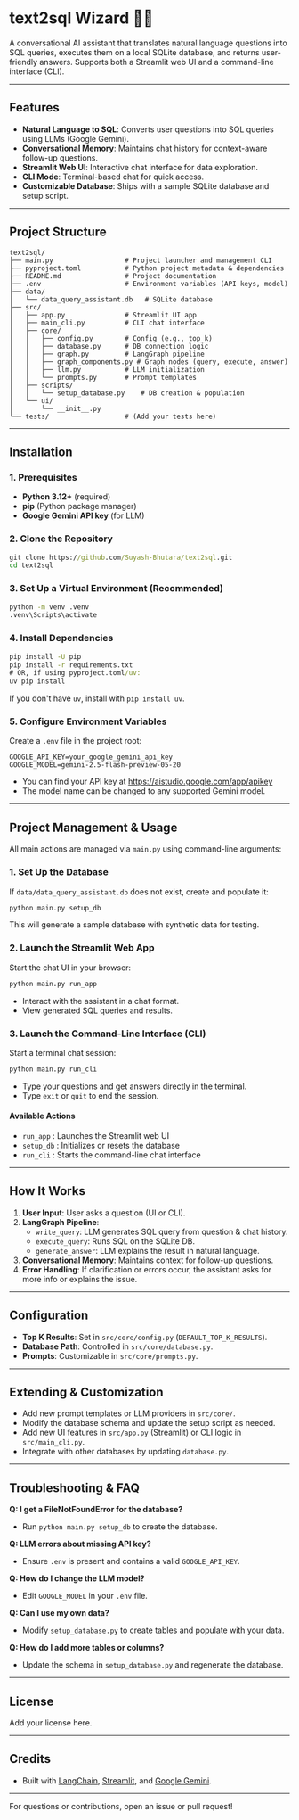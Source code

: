 # text2sql Wizard 🧙‍♂️

A conversational AI assistant that translates natural language questions into SQL queries, executes them on a local SQLite database, and returns user-friendly answers. Supports both a Streamlit web UI and a command-line interface (CLI).

---

## Features
- **Natural Language to SQL**: Converts user questions into SQL queries using LLMs (Google Gemini).
- **Conversational Memory**: Maintains chat history for context-aware follow-up questions.
- **Streamlit Web UI**: Interactive chat interface for data exploration.
- **CLI Mode**: Terminal-based chat for quick access.
- **Customizable Database**: Ships with a sample SQLite database and setup script.

---

## Project Structure
```
text2sql/
├── main.py                  # Project launcher and management CLI
├── pyproject.toml           # Python project metadata & dependencies
├── README.md                # Project documentation
├── .env                     # Environment variables (API keys, model)
├── data/
│   └── data_query_assistant.db   # SQLite database
├── src/
│   ├── app.py               # Streamlit UI app
│   ├── main_cli.py          # CLI chat interface
│   ├── core/
│   │   ├── config.py        # Config (e.g., top_k)
│   │   ├── database.py      # DB connection logic
│   │   ├── graph.py         # LangGraph pipeline
│   │   ├── graph_components.py # Graph nodes (query, execute, answer)
│   │   ├── llm.py           # LLM initialization
│   │   └── prompts.py       # Prompt templates
│   ├── scripts/
│   │   └── setup_database.py    # DB creation & population
│   └── ui/
│       └── __init__.py
└── tests/                   # (Add your tests here)
```

---

## Installation

### 1. Prerequisites
- **Python 3.12+** (required)
- **pip** (Python package manager)
- **Google Gemini API key** (for LLM)

### 2. Clone the Repository
```cmd
git clone https://github.com/Suyash-Bhutara/text2sql.git
cd text2sql
```

### 3. Set Up a Virtual Environment (Recommended)
```cmd
python -m venv .venv
.venv\Scripts\activate
```

### 4. Install Dependencies
```cmd
pip install -U pip
pip install -r requirements.txt
# OR, if using pyproject.toml/uv:
uv pip install
```

If you don't have `uv`, install with `pip install uv`.

### 5. Configure Environment Variables
Create a `.env` file in the project root:
```
GOOGLE_API_KEY=your_google_gemini_api_key
GOOGLE_MODEL=gemini-2.5-flash-preview-05-20
```

- You can find your API key at https://aistudio.google.com/app/apikey
- The model name can be changed to any supported Gemini model.

---

## Project Management & Usage

All main actions are managed via `main.py` using command-line arguments:

### 1. Set Up the Database
If `data/data_query_assistant.db` does not exist, create and populate it:
```cmd
python main.py setup_db
```
This will generate a sample database with synthetic data for testing.

### 2. Launch the Streamlit Web App
Start the chat UI in your browser:
```cmd
python main.py run_app
```
- Interact with the assistant in a chat format.
- View generated SQL queries and results.

### 3. Launch the Command-Line Interface (CLI)
Start a terminal chat session:
```cmd
python main.py run_cli
```
- Type your questions and get answers directly in the terminal.
- Type `exit` or `quit` to end the session.

#### Available Actions
- `run_app`   : Launches the Streamlit web UI
- `setup_db`  : Initializes or resets the database
- `run_cli`   : Starts the command-line chat interface

---

## How It Works

1. **User Input**: User asks a question (UI or CLI).
2. **LangGraph Pipeline**:
   - `write_query`: LLM generates SQL query from question & chat history.
   - `execute_query`: Runs SQL on the SQLite DB.
   - `generate_answer`: LLM explains the result in natural language.
3. **Conversational Memory**: Maintains context for follow-up questions.
4. **Error Handling**: If clarification or errors occur, the assistant asks for more info or explains the issue.

---

## Configuration
- **Top K Results**: Set in `src/core/config.py` (`DEFAULT_TOP_K_RESULTS`).
- **Database Path**: Controlled in `src/core/database.py`.
- **Prompts**: Customizable in `src/core/prompts.py`.

---

## Extending & Customization
- Add new prompt templates or LLM providers in `src/core/`.
- Modify the database schema and update the setup script as needed.
- Add new UI features in `src/app.py` (Streamlit) or CLI logic in `src/main_cli.py`.
- Integrate with other databases by updating `database.py`.

---

## Troubleshooting & FAQ

**Q: I get a FileNotFoundError for the database?**
- Run `python main.py setup_db` to create the database.

**Q: LLM errors about missing API key?**
- Ensure `.env` is present and contains a valid `GOOGLE_API_KEY`.

**Q: How do I change the LLM model?**
- Edit `GOOGLE_MODEL` in your `.env` file.

**Q: Can I use my own data?**
- Modify `setup_database.py` to create tables and populate with your data.

**Q: How do I add more tables or columns?**
- Update the schema in `setup_database.py` and regenerate the database.

---

## License
Add your license here.

---

## Credits
- Built with [LangChain](https://python.langchain.com/), [Streamlit](https://streamlit.io/), and [Google Gemini](https://aistudio.google.com/).

---

For questions or contributions, open an issue or pull request!

